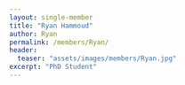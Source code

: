 ```yaml
---
layout: single-member
title: "Ryan Hammoud"
author: Ryan
permalink: /members/Ryan/
header:
  teaser: "assets/images/members/Ryan.jpg"
excerpt: "PhD Student"
---
```

